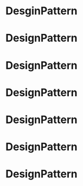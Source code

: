 # DesginPattern
# DesignPattern
# DesignPattern
# DesignPattern
# DesignPattern
# DesignPattern
# DesignPattern
